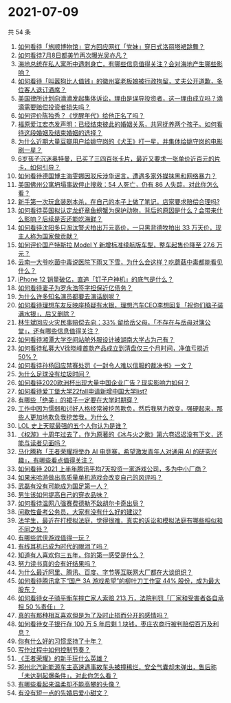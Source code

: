 # 2021-07-09

共 54 条

<!-- BEGIN -->
<!-- 最后更新时间 Fri Jul 09 2021 01:17:32 GMT+0800 (China Standard Time) -->

1. [如何看待「旅顺博物馆」官方回应网红「党妹」穿日式洛丽塔裙跳舞？](https://www.zhihu.com/question/470365349)
2. [如何看待7月8日都美竹再次曝光吴亦凡？](https://www.zhihu.com/question/470964638)
3. [海地总统在私人寓所中遇刺身亡，有哪些信息值得关注？会对海地产生哪些影响？](https://www.zhihu.com/question/470711943)
4. [如何看待「叫嚣狗比人值钱」的徽州宴老板娘被行政拘留，丈夫公开道歉，多位客人退订酒席？](https://www.zhihu.com/question/470671135)
5. [美国律所计划向滴滴发起集体诉讼，理由是误导投资者，这一理由成立吗？滴滴需要赔偿投资者损失吗？](https://www.zhihu.com/question/470474222)
6. [如何评价陈独秀？《觉醒年代》给他正名了吗？](https://www.zhihu.com/question/464396867)
7. [福原爱江宏杰发声明：已经结束彼此的婚姻关系，共同抚养两个孩子。如何看待这段婚姻及结束婚姻的选择？](https://www.zhihu.com/question/470949555)
8. [为什么近期大量豆瓣用户给姚守岗的《犬王》打一星，并集体给姚守岗的电影刷一星？](https://www.zhihu.com/question/470166955)
9. [6岁孩子沉迷奥特曼，已买了三四百张卡片，最近又要求一张单价近百元的片卡，如何引导？](https://www.zhihu.com/question/470324621)
10. [如何看待德国博主海雯娜因驳斥涉华谣言，遭遇多家外媒抹黑和网络暴力？](https://www.zhihu.com/question/470651162)
11. [美国佛州公寓坍塌事故停止搜救：54 人死亡，仍有 86
    人失踪，对此你怎么看？](https://www.zhihu.com/question/470820913)
12. [新手第一次玩盒装剧本杀，在自己的本子上做了笔记，店家要求赔偿合理吗?](https://www.zhihu.com/question/470003546)
13. [如何看待英国拟认定龙虾章鱼螃蟹为保护动物，背后的原因是什么？会带来什么影响？后续是否还能吃海鲜？](https://www.zhihu.com/question/470831254)
14. [如何看待沈阳多只淘汰警犬拍出万元高价，一只黑背德牧拍出 33
    万天价，现主人称为国家做贡献？](https://www.zhihu.com/question/470744876)
15. [如何评价国产特斯拉 Model Y 新增标准续航版车型，整车起售价降至 27.6
    万元？](https://www.zhihu.com/question/470843237)
16. [云南一大爷吃菌中毒说医院下雨又下雪，为什么会这样？吃蘑菇中毒都能看见什么？](https://www.zhihu.com/question/468729753)
17. [iPhone 12 销量破亿，直追「钉子户神机」的底气是什么？](https://www.zhihu.com/question/469976462)
18. [如何看待妻子为罗永浩签字担保近亿债务？](https://www.zhihu.com/question/470416301)
19. [为什么许多知名演员都要去演话剧呢？](https://www.zhihu.com/question/306573807)
20. [如何看待理想车友反映座椅疑有水银，理想汽车CEO李想回复「祝你们脑子装满水银」，后又删除？](https://www.zhihu.com/question/470245809)
21. [林生斌回应火灾民事赔偿去向：33%
    留给岳父母，「不存在与岳母对簿公堂」，还有哪些信息值得关注？](https://www.zhihu.com/question/470947046)
22. [如何看待湘潭大学空间站舱外服设计被湖南大学占为己有？](https://www.zhihu.com/question/470753814)
23. [如何看待私募大V徐晓峰首款产品成立到清盘仅三个月时间，净值亏损近
    50%？](https://www.zhihu.com/question/470665476)
24. [如何看待孙杨回应禁赛处罚《一封令人难以信服的裁决书》一文？](https://www.zhihu.com/question/470784413)
25. [为什么足球没有垃圾时间？](https://www.zhihu.com/question/469925636)
26. [如何看待2020欧洲杯出现大量中国企业广告？现实影响力如何？](https://www.zhihu.com/question/470706106)
27. [如何看待爱丁堡大学22fall申请新增中国大学list?](https://www.zhihu.com/question/470776808)
28. [有哪些「绝美」的裙子一定要在大学时期穿？](https://www.zhihu.com/question/467045821)
29. [工作中因为懦弱和讨好人格经常被挖苦欺负，然后我努力改变，强硬起来，那些人更加地欺负我挖苦我，为什么？](https://www.zhihu.com/question/465601275)
30. [LOL 史上天赋最强的五个人你认为是谁？](https://www.zhihu.com/question/468616877)
31. [《权游》十周年过去了，作为原著的《冰与火之歌》第六卷迟迟没有下文，还能与读者见面吗？](https://www.zhihu.com/question/460647766)
32. [马化腾称「王者荣耀将举办 AI 电竞赛，希望激发青年人对通用 AI
    的研究兴趣」，有哪些看点值得关注？](https://www.zhihu.com/question/470876217)
33. [如何看待 2021
    上半年腾讯平均7天投资一家游戏公司，多为中小厂商？](https://www.zhihu.com/question/470225729)
34. [如果米哈游做出高质量单机游戏会改变自己的风评吗？](https://www.zhihu.com/question/470139464)
35. [武磊有没有可能成为国足第一人？](https://www.zhihu.com/question/468428816)
36. [男生该如何提高自己的穿衣品味？](https://www.zhihu.com/question/316772639)
37. [如何看待温网八强赛费德勒不敌胡尔卡奇出局？](https://www.zhihu.com/question/470785647)
38. [间歇性备考公务员，大家有没有什么好的建议?](https://www.zhihu.com/question/469998559)
39. [法学生，最近在打模拟法庭，觉得很难，真实的诉讼和模拟法庭有哪些相似和不同之处？](https://www.zhihu.com/question/460885189)
40. [有哪些武侠游戏值得一玩？](https://www.zhihu.com/question/33335885)
41. [有线耳机已成为时代的眼泪了吗？](https://www.zhihu.com/question/469440223)
42. [知道有人喜欢你三五年，你的第一感受是什么？](https://www.zhihu.com/question/470307831)
43. [努力读书真的会有好结果吗？](https://www.zhihu.com/question/464438743)
44. [为什么最近阿里、腾讯、百度、字节等互联网大厂都在大谈组织？](https://www.zhihu.com/question/470739484)
45. [如何看待腾讯拿下“国产 3A 游戏希望”的柳叶刀工作室 44%
    股份，成为最大股东？](https://www.zhihu.com/question/470251383)
46. [如何看待女子骑平衡车摔亡家人索赔 213 万，法院判罚「厂家和受害者各自承担 50
    %责任」？](https://www.zhihu.com/question/470594828)
47. [真的有那种相互喜欢但是为了及时止损而分开的感情吗？](https://www.zhihu.com/question/423434356)
48. [如何看待女子银行存 100 万 5 年后剩 1
    块钱，枣庄农商行被判赔偿百万及利息？](https://www.zhihu.com/question/470516692)
49. [你有什么好的习惯坚持了十年？](https://www.zhihu.com/question/453783511)
50. [写作过程中如何控制节奏？](https://www.zhihu.com/question/22576459)
51. [《王者荣耀》的新手玩什么英雄？](https://www.zhihu.com/question/465554551)
52. [郑州北汽新能源车主高速遇事故车头被撞稀烂，安全气囊却未弹出，售后称「未达到起爆条件」，对此你怎么看？](https://www.zhihu.com/question/470624036)
53. [有哪些看起来温柔却不能高攀的头像？](https://www.zhihu.com/question/437369852)
54. [有没有短一点的先婚后爱小甜文？](https://www.zhihu.com/question/425137776)

<!-- END -->
